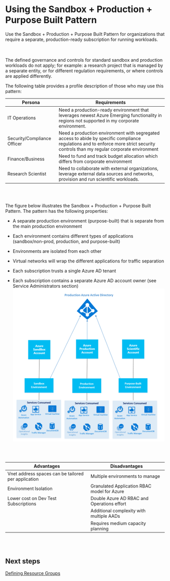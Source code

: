 # Using the Sandbox + Production + Purpose Built Pattern 
Use the Sandbox + Production + Purpose Built Pattern for organizations that require a separate, production-ready subscription for 
running workloads.  
<br />
<br />

The defined governance and controls for standard sandbox and production workloads do not apply; for example: a research project that 
is managed by a separate entity, or for different regulation requirements, or where controls are applied differently. 

The following table provides a profile description of those who may use this pattern:   

| Persona | Requirements|
| ----------- | ----------- |
| IT Operations | Need a production-ready environment that leverages newest Azure Emerging functionality in regions not supported in my corporate environment.|
| Security/Compliance Officer | Need a production environment with segregated access to abide by specific compliance regulations and to enforce more strict security controls than my regular corporate environment |
| Finance/Business | Need to fund and track budget allocation which differs from corporate environment |
| Research Scientist | Need to collaborate with external organizations, leverage external data sources and networks, provision and run scientific workloads. |
<br />
<br />

The figure below illustrates the Sandbox + Production + Purpose Built Pattern. The pattern has the following properties: 
- A separate production environment (purpose-built) that is separate from the main production environment

- Each environment contains different types of applications (sandbox/non-prod, production, and purpose-built) 
- Environments are isolated from each other 
- Virtual networks will wrap the different applications for traffic separation 
- Each subscription trusts a single Azure AD tenant 
- Each subscription contains a separate Azure AD account owner (see Service Administrators section) 
![Sandbox-Production-PurposeBuilt](https://github.com/alvarovitta/Enrollment-and-Subscription/blob/master/_images/Sandbox-Production-PurposeBuilt-Pattern.png)
<br />
<br />

| Advantages | Disadvantages |
| ----------- | ----------- |
| Vnet address spaces can be tailored per application | Multiple environments to manage |
| Environment Isolation  | Granulated Application RBAC model for Azure |
| Lower cost on Dev Test Subscriptions | Double Azure AD RBAC and Operations effort |
| | Additional complexity with multiple AADs |
| | Requires medium capacity planning |
<br />
<br />

## Next steps
[Defining Resource Groups](https://github.com/alvarovitta/Enrollment-and-Subscription/blob/master/3.0-Defining-Resource-Groups.md)
